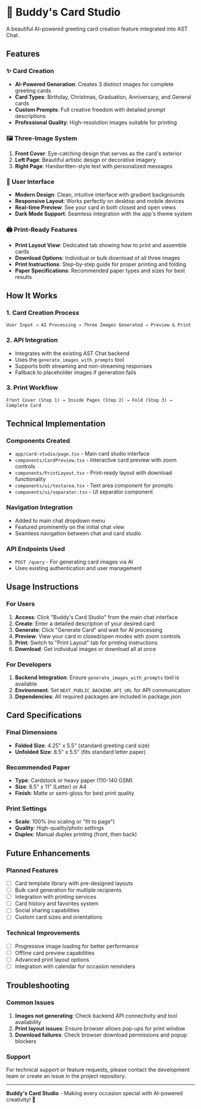 # 🎨 Buddy's Card Studio

A beautiful AI-powered greeting card creation feature integrated into AST Chat.

## Features

### ✨ Card Creation
- **AI-Powered Generation**: Creates 3 distinct images for complete greeting cards
- **Card Types**: Birthday, Christmas, Graduation, Anniversary, and General cards
- **Custom Prompts**: Full creative freedom with detailed prompt descriptions
- **Professional Quality**: High-resolution images suitable for printing

### 🖼️ Three-Image System
1. **Front Cover**: Eye-catching design that serves as the card's exterior
2. **Left Page**: Beautiful artistic design or decorative imagery
3. **Right Page**: Handwritten-style text with personalized messages

### 📱 User Interface
- **Modern Design**: Clean, intuitive interface with gradient backgrounds
- **Responsive Layout**: Works perfectly on desktop and mobile devices
- **Real-time Preview**: See your card in both closed and open views
- **Dark Mode Support**: Seamless integration with the app's theme system

### 🖨️ Print-Ready Features
- **Print Layout View**: Dedicated tab showing how to print and assemble cards
- **Download Options**: Individual or bulk download of all three images
- **Print Instructions**: Step-by-step guide for proper printing and folding
- **Paper Specifications**: Recommended paper types and sizes for best results

## How It Works

### 1. Card Creation Process
```
User Input → AI Processing → Three Images Generated → Preview & Print
```

### 2. API Integration
- Integrates with the existing AST Chat backend
- Uses the `generate_images_with_prompts` tool
- Supports both streaming and non-streaming responses
- Fallback to placeholder images if generation fails

### 3. Print Workflow
```
Front Cover (Step 1) → Inside Pages (Step 2) → Fold (Step 3) → Complete Card
```

## Technical Implementation

### Components Created
- `app/card-studio/page.tsx` - Main card studio interface
- `components/CardPreview.tsx` - Interactive card preview with zoom controls
- `components/PrintLayout.tsx` - Print-ready layout with download functionality
- `components/ui/textarea.tsx` - Text area component for prompts
- `components/ui/separator.tsx` - UI separator component

### Navigation Integration
- Added to main chat dropdown menu
- Featured prominently on the initial chat view
- Seamless navigation between chat and card studio

### API Endpoints Used
- `POST /query` - For generating card images via AI
- Uses existing authentication and user management

## Usage Instructions

### For Users
1. **Access**: Click "Buddy's Card Studio" from the main chat interface
2. **Create**: Enter a detailed description of your desired card
3. **Generate**: Click "Generate Card" and wait for AI processing
4. **Preview**: View your card in closed/open modes with zoom controls
5. **Print**: Switch to "Print Layout" tab for printing instructions
6. **Download**: Get individual images or download all at once

### For Developers
1. **Backend Integration**: Ensure `generate_images_with_prompts` tool is available
2. **Environment**: Set `NEXT_PUBLIC_BACKEND_API_URL` for API communication
3. **Dependencies**: All required packages are included in package.json

## Card Specifications

### Final Dimensions
- **Folded Size**: 4.25" x 5.5" (standard greeting card size)
- **Unfolded Size**: 8.5" x 5.5" (fits standard letter paper)

### Recommended Paper
- **Type**: Cardstock or heavy paper (110-140 GSM)
- **Size**: 8.5" x 11" (Letter) or A4
- **Finish**: Matte or semi-gloss for best print quality

### Print Settings
- **Scale**: 100% (no scaling or "fit to page")
- **Quality**: High-quality/photo settings
- **Duplex**: Manual duplex printing (front, then back)

## Future Enhancements

### Planned Features
- [ ] Card template library with pre-designed layouts
- [ ] Bulk card generation for multiple recipients
- [ ] Integration with printing services
- [ ] Card history and favorites system
- [ ] Social sharing capabilities
- [ ] Custom card sizes and orientations

### Technical Improvements
- [ ] Progressive image loading for better performance
- [ ] Offline card preview capabilities
- [ ] Advanced print layout options
- [ ] Integration with calendar for occasion reminders

## Troubleshooting

### Common Issues
1. **Images not generating**: Check backend API connectivity and tool availability
2. **Print layout issues**: Ensure browser allows pop-ups for print window
3. **Download failures**: Check browser download permissions and popup blockers

### Support
For technical support or feature requests, please contact the development team or create an issue in the project repository.

---

**Buddy's Card Studio** - Making every occasion special with AI-powered creativity! 🎉 